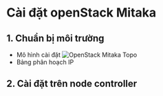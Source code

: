 # Cài đặt openStack Mitaka

## 1. Chuẩn bị môi trường
- Mô hình cài đặt
![OpenStack Mitaka Topo](/images/Mitaka-topo.png)
- Bảng phân hoạch IP

## 2. Cài đặt trên node controller